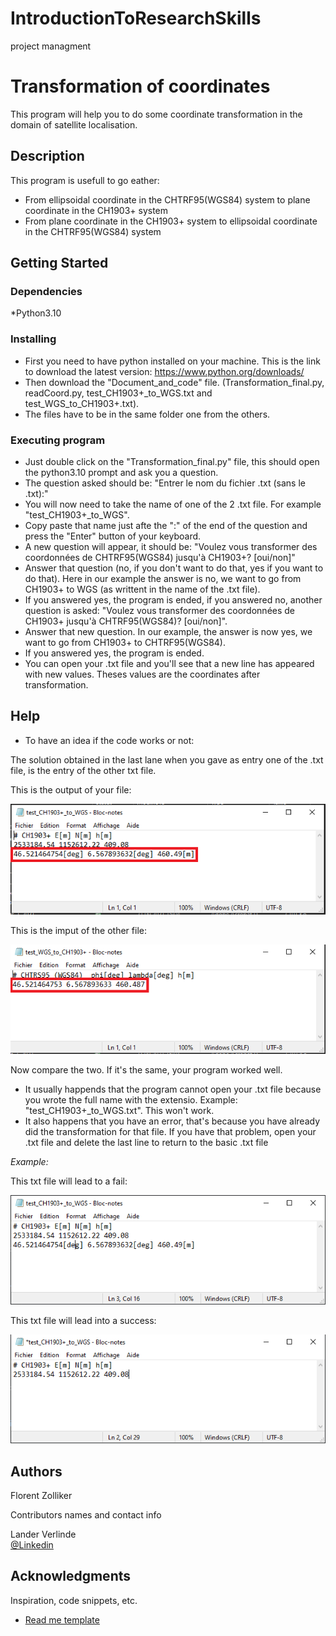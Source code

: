 # IntroductionToResearchSkills
 project managment

# Transformation of coordinates

This program will help you to do some coordinate transformation in the domain of satellite localisation.

## Description

This program is usefull to go eather:
* From ellipsoidal coordinate in the CHTRF95(WGS84) system to plane coordinate in the CH1903+ system
* From plane coordinate in the CH1903+ system to ellipsoidal coordinate in the CHTRF95(WGS84) system

## Getting Started

### Dependencies

*Python3.10

### Installing

* First you need to have python installed on your machine. This is the link to download the latest version: https://www.python.org/downloads/
* Then download the "Document_and_code" file. (Transformation_final.py, readCoord.py, test_CH1903+_to_WGS.txt and test_WGS_to_CH1903+.txt).
* The files have to be in the same folder one from the others.

### Executing program

* Just double click on the "Transformation_final.py" file, this should open the python3.10 prompt and ask you a question.
* The question asked should be: "Entrer le nom du fichier .txt (sans le .txt):"
* You will now need to take the name of one of the 2 .txt file. For example "test_CH1903+_to_WGS".
* Copy paste that name just afte the ":" of the end of the question and press the "Enter" button of your keyboard.
* A new question will appear, it should be: "Voulez vous transformer des coordonnées de CHTRF95(WGS84) jusqu'à CH1903+? [oui/non]"
* Answer that question (no, if you don't want to do that, yes if you want to do that). Here in our example the answer is no, we want to go from CH1903+ to WGS (as writtent in the name of the .txt file).
* If you answered yes, the program is ended, if you answered no, another question is asked: "Voulez vous transformer des coordonnées de CH1903+ jusqu'à CHTRF95(WGS84)? [oui/non]".
* Answer that new question. In our example, the answer is now yes, we want to go from CH1903+ to CHTRF95(WGS84).
* If you answered yes, the program is ended.
* You can open your .txt file and you'll see that a new line has appeared with new values. Theses values are the coordinates after transformation.

## Help

* To have an idea if the code works or not:

The solution obtained in the last lane when you gave as entry one of the .txt file, is the entry of the other txt file.

This is the output of your file:

![Test_end](https://github.com/FlorentZolliker/IntroductionToResearchSkills/blob/main/Test_ended.PNG?raw=true)

This is the imput of the other file:

![Test_solutions_that_you_should_obtain](https://github.com/FlorentZolliker/IntroductionToResearchSkills/blob/main/Test_solution.PNG?raw=true)

Now compare the two. If it's the same, your program worked well.

* It usually happends that the program cannot open your .txt file because you wrote the full name with the extensio. Example: "test_CH1903+_to_WGS.txt". This won't work.
* It also happens that you have an error, that's because you have already did the transformation for that file. If you have that problem, open your .txt file and delete the last line to return to the basic .txt file

_Example:_

This txt file will lead to a fail:

![Test_fail](https://github.com/FlorentZolliker/IntroductionToResearchSkills/blob/main/Test_failed.PNG?raw=true)

This txt file will lead into a success:

![Test_will_not_fail](https://github.com/FlorentZolliker/IntroductionToResearchSkills/blob/main/Test_will_not_anymore_fail.PNG?raw=true)

## Authors

Florent Zolliker

Contributors names and contact info

Lander Verlinde  
[@Linkedin](https://be.linkedin.com/in/lander-verlinde-485795218)

## Acknowledgments

Inspiration, code snippets, etc.
* [Read me template](https://gist.github.com/DomPizzie/7a5ff55ffa9081f2de27c315f5018afc)
